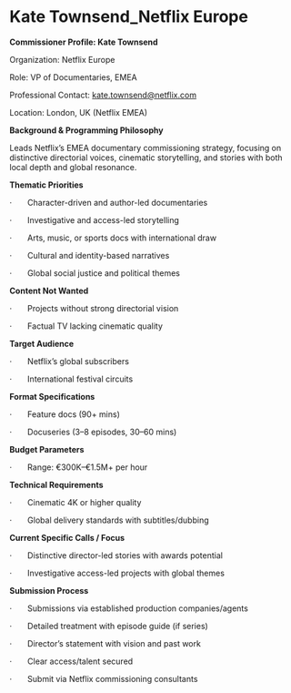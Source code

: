 # Kate Townsend_Netflix Europe

**Commissioner Profile: Kate Townsend**

Organization: Netflix Europe

Role: VP of Documentaries, EMEA

Professional Contact: kate.townsend@netflix.com

Location: London, UK (Netflix EMEA)

**Background & Programming Philosophy**

Leads Netflix’s EMEA documentary commissioning strategy, focusing on distinctive directorial voices, cinematic storytelling, and stories with both local depth and global resonance.

**Thematic Priorities**

·       Character-driven and author-led documentaries

·       Investigative and access-led storytelling

·       Arts, music, or sports docs with international draw

·       Cultural and identity-based narratives

·       Global social justice and political themes

**Content Not Wanted**

·       Projects without strong directorial vision

·       Factual TV lacking cinematic quality

**Target Audience**

·       Netflix’s global subscribers

·       International festival circuits

**Format Specifications**

·       Feature docs (90+ mins)

·       Docuseries (3–8 episodes, 30–60 mins)

**Budget Parameters**

·       Range: €300K–€1.5M+ per hour

**Technical Requirements**

·       Cinematic 4K or higher quality

·       Global delivery standards with subtitles/dubbing

**Current Specific Calls / Focus**

·       Distinctive director-led stories with awards potential

·       Investigative access-led projects with global themes

**Submission Process**

·       Submissions via established production companies/agents

·       Detailed treatment with episode guide (if series)

·       Director’s statement with vision and past work

·       Clear access/talent secured

·       Submit via Netflix commissioning consultants